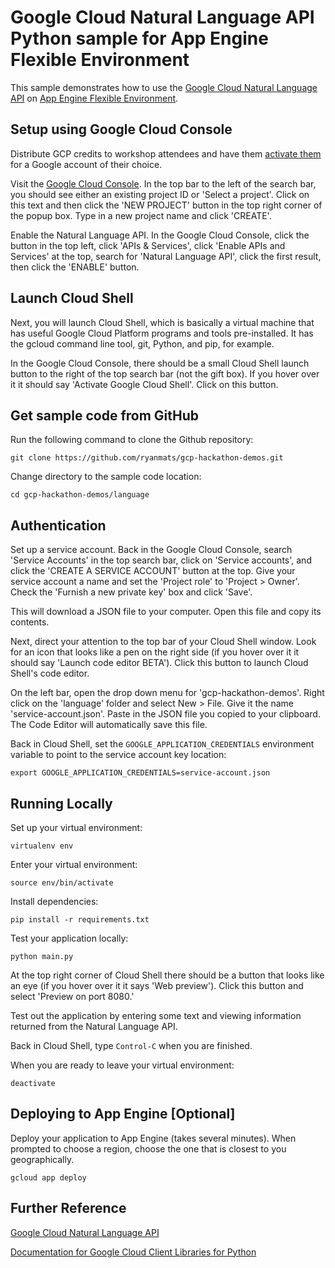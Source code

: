 # Google Cloud Natural Language API Python sample for App Engine Flexible Environment

This sample demonstrates how to use the [Google Cloud Natural Language API](https://cloud.google.com/natural-language/) on [App Engine Flexible Environment](https://cloud.google.com/appengine).

## Setup using Google Cloud Console

Distribute GCP credits to workshop attendees and have them [activate them](https://console.cloud.google.com/education) for a Google account of their choice.

Visit the [Google Cloud Console](https://www.console.cloud.google.com). In the top bar to the left of the search bar, you should see either an existing project ID or 'Select a project'. Click on this text and then click the 'NEW PROJECT' button in the top right corner of the popup box. Type in a new project name and click 'CREATE'.

Enable the Natural Language API. In the Google Cloud Console, click the button in the top left, click 'APIs & Services', click 'Enable APIs and Services' at the top, search for 'Natural Language API', click the first result, then click the 'ENABLE' button.

## Launch Cloud Shell

Next, you will launch Cloud Shell, which is basically a virtual machine that has useful Google Cloud Platform programs and tools pre-installed. It has the gcloud command line tool, git, Python, and pip, for example.

In the Google Cloud Console, there should be a small Cloud Shell launch button to the right of the top search bar (not the gift box). If you hover over it it should say 'Activate Google Cloud Shell'. Click on this button.

## Get sample code from GitHub

Run the following command to clone the Github repository:

    git clone https://github.com/ryanmats/gcp-hackathon-demos.git

Change directory to the sample code location:

    cd gcp-hackathon-demos/language

## Authentication

Set up a service account. Back in the Google Cloud Console, search 'Service Accounts' in the top search bar, click on 'Service accounts', and click the 'CREATE A SERVICE ACCOUNT' button at the top. Give your service account a name and set the 'Project role' to 'Project > Owner'. Check the 'Furnish a new private key' box and click 'Save'.

This will download a JSON file to your computer. Open this file and copy its contents.

Next, direct your attention to the top bar of your Cloud Shell window. Look for an icon that looks like a pen on the right side (if you hover over it it should say 'Launch code editor BETA'). Click this button to launch Cloud Shell's code editor.

On the left bar, open the drop down menu for 'gcp-hackathon-demos'. Right click on the 'language' folder and select New > File. Give it the name 'service-account.json'. Paste in the JSON file you copied to your clipboard. The Code Editor will automatically save this file.

Back in Cloud Shell, set the `GOOGLE_APPLICATION_CREDENTIALS` environment variable to point to the service account key location:

    export GOOGLE_APPLICATION_CREDENTIALS=service-account.json

## Running Locally

Set up your virtual environment:

    virtualenv env

Enter your virtual environment:

    source env/bin/activate

Install dependencies:

    pip install -r requirements.txt

Test your application locally:

    python main.py

At the top right corner of Cloud Shell there should be a button that looks like an eye (if you hover over it it says 'Web preview'). Click this button and select 'Preview on port 8080.'

Test out the application by entering some text and viewing information returned from the Natural Language API.

Back in Cloud Shell, type `Control-C` when you are finished.

When you are ready to leave your virtual environment:

    deactivate

## Deploying to App Engine [Optional]

Deploy your application to App Engine (takes several minutes). When prompted to choose a region, choose the one that is closest to you geographically.

    gcloud app deploy

## Further Reference

[Google Cloud Natural Language API](https://cloud.google.com/natural-language/docs/)

[Documentation for Google Cloud Client Libraries for Python](https://googlecloudplatform.github.io/google-cloud-python/latest/index.html)